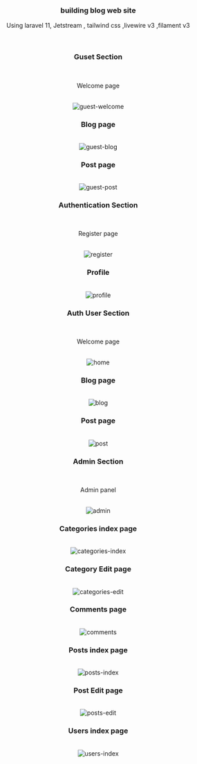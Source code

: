 <center>

<h3>building blog web site  </h3>
<p>Using laravel 11, Jetstream , tailwind css ,livewire v3 ,filament v3</p> <br>
<h3>Guset Section</h3> <br>
<p>Welcome page</p> <br>
<img src="images/guest-welcome.jpeg" alt="guest-welcome" title="Optional title"><br>
<h3>Blog page</h3> <br>
<img src="images/guest-blog.jpeg" alt="guest-blog" title="Optional title"><br>
<h3>Post page</h3> <br>
<img src="images/guest-post.jpeg" alt="guest-post" title="Optional title"><br>
<h3>Authentication Section</h3> <br>
<p>Register page</p> <br>
<img src="images/register.jpeg" alt="register" title="Optional title"><br>
<h3>Profile</h3> <br>
<img src="images/profile.jpeg" alt="profile" title="Optional title"><br>
<h3>Auth User Section</h3> <br>
<p>Welcome page</p> <br>
<img src="images/home.jpeg" alt="home" title="Optional title"><br>
<h3>Blog page</h3> <br>
<img src="images/blog.jpeg" alt="blog" title="Optional title"><br>
<h3>Post page</h3> <br>
<img src="images/post.jpeg" alt="post" title="Optional title"><br>
<h3>Admin Section</h3> <br>
<p>Admin panel</p> <br>
<img src="images/admin.jpeg" alt="admin" title="Optional title"><br>
<h3>Categories index page</h3> <br>
<img src="images/categories-index.jpeg" alt="categories-index" title="Optional title"><br>
<h3>Category Edit page</h3> <br>
<img src="images/categories-edit.jpeg" alt="categories-edit" title="Optional title"><br>
<h3>Comments page</h3> <br>
<img src="images/comments.jpeg" alt="comments" title="Optional title"><br>
<h3>Posts index page</h3> <br>
<img src="images/posts-index.jpeg" alt="posts-index" title="Optional title"><br>
<h3>Post Edit page</h3> <br>
<img src="images/post-edit.jpeg" alt="posts-edit" title="Optional title"><br>
<h3>Users index page</h3> <br>
<img src="images/users-index.jpeg" alt="users-index" title="Optional title"><br>
</center>


